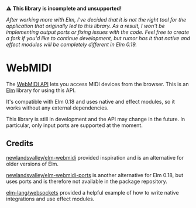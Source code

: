 :warning: **This library is incomplete and unsupported!**

_After working more with Elm, I've decided that it is not the right tool 
for the application that originally led to this library. As a result, I
won't be implementing output ports or fixing issues with the code. Feel
free to create a fork if you'd like to continue development, but rumor has
it that native and effect modules will be completely different in Elm 0.19._

# WebMIDI

The [WebMIDI API](https://webaudio.github.io/web-midi-api/) lets you access
MIDI devices from the browser. This is an [Elm](https://elm-lang.org) library
for using this API.

It's compatible with Elm 0.18 and uses native and effect modules, so it works
without any external dependencies.

This library is still in development and the API may change in the future. In
particular, only input ports are supported at the moment.

## Credits

[newlandsvalley/elm-webmidi](https://github.com/newlandsvalley/elm-webmidi)
provided inspiration and is an alternative for older versions of Elm.

[newlandsvalley/elm-webmidi-ports](https://github.com/newlandsvalley/elm-webmidi-ports)
is another alternative for Elm 0.18, but uses ports and is therefore not
available in the package repository.

[elm-lang/websockets](https://github.com/elm-lang/websocket) provided a helpful
example of how to write native integrations and use effect modules.
